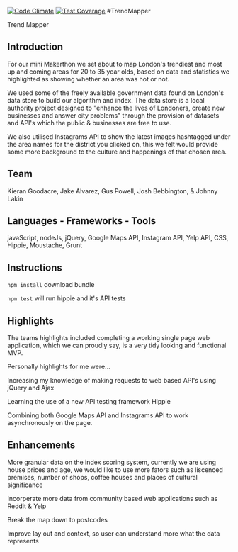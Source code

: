 [![Code Climate](https://codeclimate.com/github/kierangoodacre/london_gents/badges/gpa.svg)](https://codeclimate.com/github/kierangoodacre/london_gents)
[![Test Coverage](https://codeclimate.com/github/kierangoodacre/london_gents/badges/coverage.svg)](https://codeclimate.com/github/kierangoodacre/london_gents)
#TrendMapper

Trend Mapper

Introduction
--------------------

For our mini Makerthon we set about to map London's trendiest and most up and coming areas for 20 to 35 year olds, based on data and statistics we highlighted as showing whether an area was hot or not.

We used some of the freely available government data found on London's data store to build our algorithm and index. The data store is a local authority project designed to "enhance the lives of Londoners, create new businesses and answer city problems" through the provision of datasets and API's which the public & businesses are free to use.

We also utilised Instagrams API to show the latest images hashtagged under the area names for the district you clicked on, this we felt would provide some more background to the culture and happenings of that chosen area.

Team
--------------------

Kieran Goodacre, Jake Alvarez, Gus Powell, Josh Bebbington, & Johnny Lakin

Languages - Frameworks - Tools
--------------------------------

javaScript,
nodeJs,
jQuery,
Google Maps API,
Instagram API,
Yelp API,
CSS,
Hippie,
Moustache,
Grunt

Instructions
------------------
```npm install``` download bundle

```npm test``` will run hippie and it's API tests

Highlights
-----------------

The teams highlights included completing a working single page web application, which we can proudly say, is a very tidy looking and functional MVP.

Personally highlights for me were...

Increasing my knowledge of making requests to web based API's using jQuery and Ajax

Learning the use of a new API testing framework Hippie

Combining both Google Maps API and Instagrams API to work asynchronously on the page.

Enhancements
------------------

More granular data on the index scoring system, currently we are using house prices and age, we would like to use more fators such as liscenced premises, number of shops, coffee houses and places of cultural significance

Incorperate more data from community based web applications such as Reddit & Yelp

Break the map down to postcodes

Improve lay out and context, so user can understand more what the data represents

